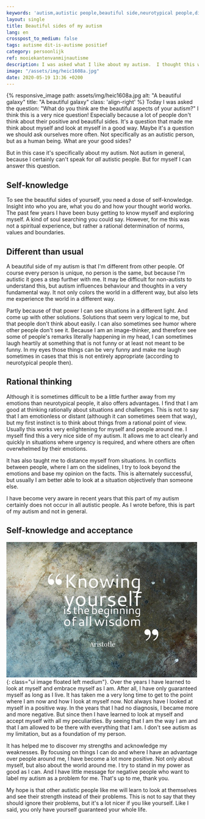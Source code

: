 ```yaml
---
keywords: 'autism,autistic people,beautiful side,neurotypical people,different way'
layout: single
title: Beautiful sides of my autism
lang: en
crosspost_to_medium: false
tags: autisme dit-is-autisme positief
category: persoonlijk
ref: mooiekantenvanmijnautisme
description: I was asked what I like about my autism.  I thought this was a very nice question and write a piece about it today. The beauties of my autism
image: "/assets/img/heic1608a.jpg"
date: 2020-05-19 13:36 +0200
---
```

{% responsive_image path: assets/img/heic1608a.jpg alt: "A beautiful galaxy" title: "A beautiful galaxy" class: 'align-right' %}
Today I was asked the question: "What do you think are the beautiful aspects of your autism?" I think this is a very nice question! Especially because a lot of people don't think about their positive and beautiful sides. It's a question that made me think about myself and look at myself in a good way. Maybe it's a question we should ask ourselves more often. Not specifically as an autistic person, but as a human being. What are your good sides?

But in this case it's specifically about my autism. Not autism in general, because I certainly can't speak for _all_ autistic people. But for myself I can answer this question.

## Self-knowledge

To see the beautiful sides of yourself, you need a dose of self-knowledge. Insight into who you are, what you do and how your thought world works. The past few years I have been busy getting to know myself and exploring myself. A kind of soul searching you could say. However, for me this was not a spiritual experience, but rather a rational determination of norms, values and boundaries.

## Different than usual

A beautiful side of my autism is that I'm different from other people. Of course every person is unique, no person is the same, but because I'm autistic it goes a step further with me. It may be difficult for non-autists to understand this, but autism influences behaviour and thoughts in a very fundamental way. It not only colors the world in a different way, but also lets me experience the world in a different way.

Partly because of that power I can see situations in a different light. And come up with other solutions. Solutions that seem very logical to me, but that people don't think about easily. I can also sometimes see humor where other people don't see it. Because I am an image-thinker, and therefore see some of people's remarks literally happening in my head, I can sometimes laugh heartily at something that is not funny or at least not meant to be funny. In my eyes those things can be very funny and make me laugh sometimes in cases that this is not entirely appropriate (according to neurotypical people then).

## Rational thinking

Although it is sometimes difficult to be a little further away from my emotions than neurotypical people, it also offers advantages. I find that I am good at thinking rationally about situations and challenges. This is not to say that I am emotionless or distant (although it can sometimes seem that way), but my first instinct is to think about things from a rational point of view. Usually this works very enlightening for myself and people around me. I myself find this a very nice side of my autism. It allows me to act clearly and quickly in situations where urgency is required, and where others are often overwhelmed by their emotions.

It has also taught me to distance myself from situations. In conflicts between people, where I am on the sidelines, I try to look beyond the emotions and base my opinion on the facts. This is alternately successful, but usually I am better able to look at a situation objectively than someone else.

I have become very aware in recent years that this part of my autism certainly does not occur in all autistic people. As I wrote before, this is part of my autism and not in general.

## Self-knowledge and acceptance
![Knowing yourself is the first step](/assets/img/quotezelfkennis.jpg){: class="ui image floated left medium"}.
Over the years I have learned to look at myself and embrace myself as I am. After all, I have only guaranteed myself as long as I live. It has taken me a very long time to get to the point where I am now and how I look at myself now. Not always have I looked at myself in a positive way. In the years that I had no diagnosis, I became more and more negative. But since then I have learned to look at myself and accept myself with all my peculiarities. By seeing that I am the way I am and that I am allowed to be there with everything that I am. I don't see autism as my limitation, but as a foundation of my person.

It has helped me to discover my strengths and acknowledge my weaknesses. By focusing on things I can do and where I have an advantage over people around me, I have become a lot more positive. Not only about myself, but also about the world around me. I try to stand in my power as good as I can. And I have little message for negative people who want to label my autism as a problem for me. That's up to me, thank you.

My hope is that other autistic people like me will learn to look at themselves and see their strength instead of their problems. This is not to say that they should ignore their problems, but it's a lot nicer if you like yourself. Like I said, you only have yourself guaranteed your whole life.
